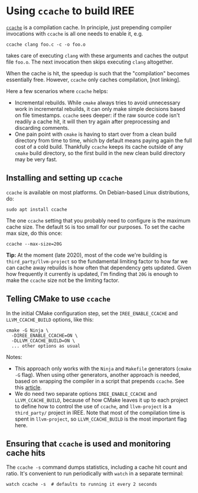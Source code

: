 # Using `ccache` to build IREE

[`ccache`](https://ccache.dev/) is a compilation cache. In principle, just
prepending compiler invocations with `ccache` is all one needs to enable it,
e.g.
```shell
ccache clang foo.c -c -o foo.o
```
takes care of executing `clang` with these arguments and caches the output file
`foo.o`. The next invocation then skips executing `clang` altogether.

When the cache is hit, the speedup is such that the "compilation" becomes
essentially free. However, `ccache` only caches compilation, [not linking].

Here a few scenarios where `ccache` helps:
* Incremental rebuilds. While `cmake` always tries to avoid unnecessary work in
  incremental rebuilds, it can only make simple decisions based on file
  timestamps. `ccache` sees deeper: if the raw source code isn't readily
  a cache hit, it will then try again after preprocessing and discarding
  comments.
* One pain point with `cmake` is having to start over from a clean build
  directory from time to time, which by default means paying again the full cost
  of a cold build. Thankfully `ccache` keeps its cache outside of any `cmake`
  build directory, so the first build in the new clean build directory may be
  very fast.


## Installing and setting up `ccache`

`ccache` is available on most platforms. On Debian-based Linux distributions,
do:
```shell
sudo apt install ccache
```

The one `ccache` setting that you probably need to configure is the maximum
cache size. The default `5G` is too small for our purposes. To set the cache max
size, do this once:
```shell
ccache --max-size=20G
```

**Tip:** At the moment (late 2020), most of the code we're building is
`third_party/llvm-project` so the fundamental limiting factor to how far we can
cache away rebuilds is how often that dependency gets updated. Given how
frequently it currently is updated, I'm finding that `20G` is enough to make the
`ccache` size not be the limiting factor.

## Telling CMake to use `ccache`

In the initial CMake configuration step, set the `IREE_ENABLE_CCACHE` and
`LLVM_CCACHE_BUILD` options, like this:
```shell
cmake -G Ninja \
  -DIREE_ENABLE_CCACHE=ON \
  -DLLVM_CCACHE_BUILD=ON \
  ... other options as usual
```

Notes:
* This approach only works with the `Ninja` and `Makefile` generators (`cmake
  -G` flag). When using other generators, another approach is needed, based on
  wrapping the compiler in a script that prepends `ccache`. See this
  [article](https://crascit.com/2016/04/09/using-ccache-with-cmake/).
* We do need two separate options `IREE_ENABLE_CCACHE` and `LLVM_CCACHE_BUILD`,
  because of how CMake leaves it up to each project to define how to control the
  use of `ccache`, and `llvm-project` is a `third_party/` project in IREE. Note
  that most of the compilation time is spent in `llvm-project`, so
  `LLVM_CCACHE_BUILD` is the most important flag here.

## Ensuring that `ccache` is used and monitoring cache hits

The `ccache -s` command dumps statistics, including a cache hit count and ratio.
It's convenient to run periodically with `watch` in a separate terminal:
```shell
watch ccache -s  # defaults to running it every 2 seconds
```
